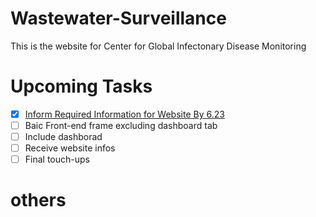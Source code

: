 # Wastewater-Surveillance

This is the website for Center for Global Infectonary Disease Monitoring

# Upcoming Tasks

- [x] [Inform Required Information for Website By 6.23](/ContentInfo/TabsContent.md)
- [ ] Baic Front-end frame excluding dashboard tab
- [ ] Include dashborad
- [ ] Receive website infos
- [ ] Final touch-ups

# others
